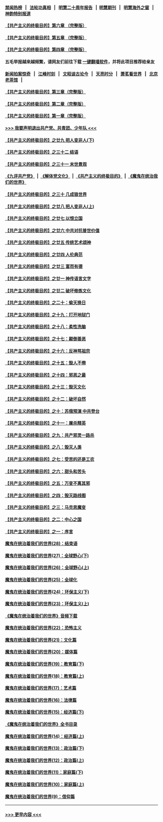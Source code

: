#### [禁闻热榜](热点新闻.md?=0)  &nbsp;&nbsp;|&nbsp;&nbsp; [法轮功真相](https://github.com/gfw-breaker/truth/blob/master/README.md?=0) &nbsp;&nbsp;|&nbsp;&nbsp; [明慧二十周年报告](https://github.com/gfw-breaker/mh-reports/blob/master/README.md?=0) &nbsp;&nbsp;|&nbsp;&nbsp;[明慧期刊](https://github.com/gfw-breaker/mh-qikan) &nbsp;&nbsp;|&nbsp;&nbsp; [明慧海外之窗](https://github.com/gfw-breaker/mh-news/blob/master/README.md?=0) &nbsp;&nbsp;|&nbsp;&nbsp; [神韵特别报道](https://github.com/gfw-breaker/mh-news/blob/master/shenyun.md?=0)
#### [【共产主义的终极目的】第六章 （完整版）](../pages/nsc422/n11428913.md?t=03100432) 
#### [【共产主义的终极目的】第五章 （完整版）](../pages/nsc422/n11428912.md?t=03100432) 
#### [【共产主义的终极目的】第四章 （完整版）](../pages/nsc422/n11428907.md?t=03100432) 
#### 五毛举报越来越频繁，请网友们前往下载 [一键翻墙软件](https://github.com/gfw-breaker/ssr-accounts)，并将此项目推荐给亲友
#### [新闻拍案惊奇](https://github.com/gfw-breaker/banned-news/blob/master/pages/link4.md) &nbsp;&nbsp;|&nbsp;&nbsp; [江峰时刻](https://github.com/gfw-breaker/banned-news/blob/master/pages/link4.md) &nbsp;&nbsp;|&nbsp;&nbsp; [文昭谈古论今](https://github.com/gfw-breaker/banned-news/blob/master/pages/link4.md) &nbsp;&nbsp;|&nbsp;&nbsp; [天亮时分](https://github.com/gfw-breaker/banned-news/blob/master/pages/link4.md) &nbsp;&nbsp;|&nbsp;&nbsp; [萧茗看世界](https://github.com/gfw-breaker/banned-news/blob/master/pages/link4.md) &nbsp;&nbsp;|&nbsp;&nbsp; [北京老茶馆](https://github.com/gfw-breaker/banned-news/blob/master/pages/link4.md) &nbsp;&nbsp;|&nbsp;&nbsp; 
#### [【共产主义的终极目的】第三章（完整版）](../pages/nsc422/n11428848.md?t=03100432) 
#### [【共产主义的终极目的】第二章（完整版）](../pages/nsc422/n11428831.md?t=03100432) 
#### [【共产主义的终极目的】第一章（完整版）](../pages/nsc422/n11417651.md?t=03100432) 
#### [>>> 我要声明退出共产党、共青团、少年队 <<<](https://github.com/begood0513/goodnews/blob/master/quit/letter.md) 
#### [【共产主义的终极目的】之廿九 把人变非人(下)](../pages/nsc422/n11344140.md?t=03100432) 
#### [【共产主义的终极目的】之三十二 结语](../pages/nsc422/n11360535.md?t=03100432) 
#### [【共产主义的终极目的】之三十一 末世景观](../pages/nsc422/n11351129.md?t=03100432) 
#### [《九评共产党》](https://github.com/begood0513/9ping.md/blob/master/README.md) &nbsp;|&nbsp; [《解体党文化》](../../../../jtdwh.md/blob/master/README.md)  &nbsp;|&nbsp; [《共产主义的终极目的》](../../../../gczydzjmd.md/blob/master/README.md) &nbsp;|&nbsp; [《魔鬼在统治我们的世界》](../../../../mgztzwmdsj.md/blob/master/README.md) 
#### [【共产主义的终极目的】之三十 几成狼世界](../pages/nsc422/n11348280.md?t=03100432) 
#### [【共产主义的终极目的】之廿八 把人变非人(上)](../pages/nsc422/n11340492.md?t=03100432) 
#### [【共产主义的终极目的】之廿七 以恨立国](../pages/nsc422/n11336944.md?t=03100432) 
#### [【共产主义的终极目的】之廿六 中共对抗普世价值](../pages/nsc422/n11324785.md?t=03100432) 
#### [【共产主义的终极目的】之廿五 传统艺术颂神](../pages/nsc422/n11296396.md?t=03100432) 
#### [【共产主义的终极目的】之廿四 人伦典范](../pages/nsc422/n11296397.md?t=03100432) 
#### [【共产主义的终极目的】之廿三 富而有德](../pages/nsc422/n11283598.md?t=03100432) 
#### [【共产主义的终极目的】之廿一 神传语言文字](../pages/nsc422/n11263265.md?t=03100432) 
#### [【共产主义的终极目的】之廿二 破坏修炼文化](../pages/nsc422/n11245728.md?t=03100432) 
#### [【共产主义的终极目的】之二十：偷天换日](../pages/nsc422/n11238846.md?t=03100432) 
#### [【共产主义的终极目的】之十九：打开地狱门](../pages/nsc422/n11206376.md?t=03100432) 
#### [【共产主义的终极目的】之十八：柔性洗脑](../pages/nsc422/n11199994.md?t=03100432) 
#### [【共产主义的终极目的】之十七：颠倒善恶](../pages/nsc422/n11179782.md?t=03100432) 
#### [【共产主义的终极目的】之十六：反神骂祖宗](../pages/nsc422/n11166798.md?t=03100432) 
#### [【共产主义的终极目的】之十五：毁人不倦](../pages/nsc422/n11166792.md?t=03100432) 
#### [【共产主义的终极目的】之十四：邪恶之最](../pages/nsc422/n11150249.md?t=03100432) 
#### [【共产主义的终极目的】之十三：毁灭文化](../pages/nsc422/n11135227.md?t=03100432) 
#### [【共产主义的终极目的】之十二：破坏自然](../pages/nsc422/n11135214.md?t=03100432) 
#### [【共产主义的终极目的】之十：苏俄预演 中共登台](../pages/nsc422/n11118424.md?t=03100432) 
#### [【共产主义的终极目的】之十一：屠杀精英](../pages/nsc422/n11118442.md?t=03100432) 
#### [【共产主义的终极目的】之九：共产邪灵一路杀](../pages/nsc422/n11114139.md?t=03100432) 
#### [【共产主义的终极目的】之八：毁灭人类](../pages/nsc422/n11108503.md?t=03100432) 
#### [【共产主义的终极目的】之七：受苦的还是工农](../pages/nsc422/n11101809.md?t=03100432) 
#### [【共产主义的终极目的】之六：甜头和苦头](../pages/nsc422/n11096971.md?t=03100432) 
#### [【共产主义的终极目的】之五：万变不离其邪](../pages/nsc422/n11091285.md?t=03100432) 
#### [【共产主义的终极目的】之四：毁灭路线图](../pages/nsc422/n11086284.md?t=03100432) 
#### [【共产主义的终极目的】之三：马克思魔变](../pages/nsc422/n11061941.md?t=03100432) 
#### [【共产主义的终极目的】之二：中心之国](../pages/nsc422/n11047728.md?t=03100432) 
#### [【共产主义的终极目的】之一：序言](../pages/nsc422/n11086077.md?t=03100432) 
#### [魔鬼在统治着我们的世界(28)：结束语](../pages/nsc422/n10936246.md?t=03100432) 
#### [魔鬼在统治着我们的世界(27)：全球野心(下)](../pages/nsc422/n10928319.md?t=03100432) 
#### [魔鬼在统治着我们的世界(26)：全球野心(上)](../pages/nsc422/n10900318.md?t=03100432) 
#### [魔鬼在统治着我们的世界(25)：全球化](../pages/nsc422/n10788205.md?t=03100432) 
#### [魔鬼在统治着我们的世界(24)：环保主义(下)](../pages/nsc422/n10695307.md?t=03100432) 
#### [魔鬼在统治着我们的世界(23)：环保主义(上)](../pages/nsc422/n10688613.md?t=03100432) 
#### [《魔鬼在统治着我们的世界》音频下载](../pages/nsc422/n10635553.md?t=03100432) 
#### [魔鬼在统治着我们的世界(22)：恐怖主义](../pages/nsc422/n10614727.md?t=03100432) 
#### [魔鬼在统治着我们的世界(21)：文化篇](../pages/nsc422/n10597706.md?t=03100432) 
#### [魔鬼在统治着我们的世界(20)：媒体篇](../pages/nsc422/n10586579.md?t=03100432) 
#### [魔鬼在统治着我们的世界(19)：教育篇(下)](../pages/nsc422/n10564808.md?t=03100432) 
#### [魔鬼在统治着我们的世界(18)：教育篇(上)](../pages/nsc422/n10526970.md?t=03100432) 
#### [魔鬼在统治着我们的世界(17)：艺术篇](../pages/nsc422/n10499093.md?t=03100432) 
#### [魔鬼在统治着我们的世界(16)：法律篇](../pages/nsc422/n10485969.md?t=03100432) 
#### [魔鬼在统治着我们的世界(15)：经济篇(下)](../pages/nsc422/n10469975.md?t=03100432) 
#### [《魔鬼在统治着我们的世界》全书目录](../pages/nsc422/n10464261.md?t=03100432) 
#### [魔鬼在统治着我们的世界(14)：经济篇(上)](../pages/nsc422/n10457370.md?t=03100432) 
#### [魔鬼在统治着我们的世界(13)：政治篇(下)](../pages/nsc422/n10448270.md?t=03100432) 
#### [魔鬼在统治着我们的世界(12)：政治篇(上)](../pages/nsc422/n10444576.md?t=03100432) 
#### [魔鬼在统治着我们的世界(11)：家庭篇(下)](../pages/nsc422/n10440961.md?t=03100432) 
#### [魔鬼在统治着我们的世界(10)：家庭篇(上)](../pages/nsc422/n10435448.md?t=03100432) 
#### [魔鬼在统治着我们的世界(9)：信仰篇](../pages/nsc422/n10432159.md?t=03100432) 

----
#### [ >>> 更早内容 <<< ](../indexes/nsc422-earlier.md)
